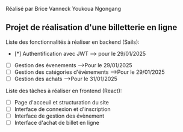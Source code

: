 Réalisé par Brice Vanneck Youkoua Ngongang
## Projet de réalisation d'une billetterie en ligne
Liste des fonctionnalités à réaliser en backend (Sails): 
- [*] Authentification avec JWT --> pour le 29/01/2025
- [ ] Gestion des évenements -->Pour le 29/01/2025
- [ ] Gestion des catégories d'évènements -->Pour le 29/01/2025
- [ ] Gestion des achats -->Pour le 31/01/2025

Liste des tâches à réaliser en frontend (React): 
- [ ] Page d'acceuil et structuration du site
- [ ] Interface de connexion et d'inscription
- [ ] Interface de gestion des évènement
- [ ] Interface d'achat de billet en ligne
